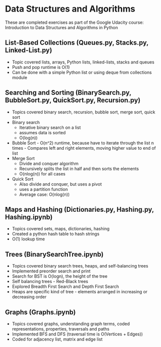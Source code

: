 # Data Structures and Algorithms
These are completed exercises as part of the Google Udacity course: Introduction to Data Structures and Algorithms in Python

## List-Based Collections (Queues.py, Stacks.py, Linked-List.py)
- Topic covered lists, arrays, Python lists, linked-lists, stacks and queues
- Push and pop runtime is O(1)
- Can be done with a simple Python list or using deque from collections module

## Searching and Sorting (BinarySearch.py, BubbleSort.py, QuickSort.py, Recursion.py)
- Topics covered binary search, recursion, bubble sort, merge sort, quick sort
- Binary search
	- Iterative binary search on a list
	- assumes data is sorted
	- O(log(n)) 
- Bubble Sort
		- O(n^2) runtime, because have to iterate through the list n times
		- Compares left and right elements, moving higher value to end of list
- Merge Sort
	- Divide and conquer algorithm
	- Recursively splits the list in half and then sorts the elements
	- O(nlog(n)) for all cases
- Quick Sort
	- Also divide and conquer, but uses a pivot
	- uses a partition function
	- Average case: O(nlog(n))

## Maps and Hashing (Dictionaries.py, Hashing.py, Hashing.ipynb)
- Topics covered sets, maps, dictionaries, hashing
- Created a python hash table to hash strings
- O(1) lookup time

## Trees (BinarySearchTree.ipynb)
- Topics covered binary search trees, heaps, and self-balancing trees
- Implemented  preorder search and print
- Search for BST is O(logn), the height of the tree
- Self balancing trees - Red-Black trees
- Explored Breadth First Search and Depth First Search
- Heaps are specific kind of tree - elements arranged in increasing or decreasing order

## Graphs (Graphs.ipynb)
- Topics covered graphs, understanding graph terms, coded representations, properties, traversals and paths
- Implemented BFS and DFS (traversal time is O(Vertices + Edges))
- Coded for adjacency list, matrix and edge list
